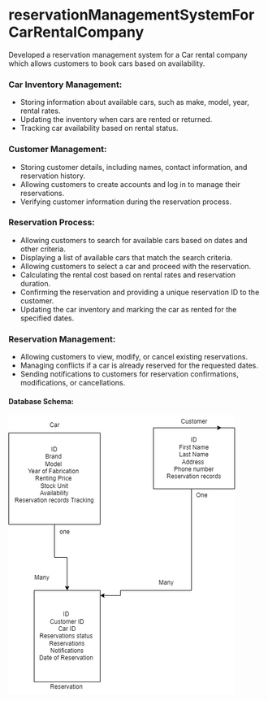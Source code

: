 # reservationManagementSystemForCarRentalCompany
Developed a reservation management system for a Car rental company which allows customers to book cars based on availability.  
### Car Inventory Management:

- Storing information about available cars, such as make, model, year, rental rates.
- Updating the inventory when cars are rented or returned.
- Tracking car availability based on rental status.

### Customer Management:

- Storing customer details, including names, contact information, and reservation history.
- Allowing customers to create accounts and log in to manage their reservations.
- Verifying customer information during the reservation process.

### Reservation Process:

- Allowing customers to search for available cars based on dates and other criteria.
- Displaying a list of available cars that match the search criteria.
- Allowing customers to select a car and proceed with the reservation.
- Calculating the rental cost based on rental rates and reservation duration.
- Confirming the reservation and providing a unique reservation ID to the customer.
- Updating the car inventory and marking the car as rented for the specified dates.

### Reservation Management:

- Allowing customers to view, modify, or cancel existing reservations.
- Managing conflicts if a car is already reserved for the requested dates.
- Sending notifications to customers for reservation confirmations, modifications, or cancellations.

#### Database Schema:

![db Schema](https://github.com/andreigavri/reservationManagementSystemForCarRentalCompany/blob/2dda34403a1c7129042dbf173e36a5e3d1b419f1/db%20schema.png)

